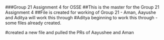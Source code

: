 ###Group 21 Assignment 4 for OSSE
##This is the master for the Group 21 Assignment 4
##File is created for working of Group 21 - Aman, Aayushe and Aditya will work this through
#Aditya beginning to work this through - some files already created.

#created a new file and pulled the PRs of Aayushee and Aman
